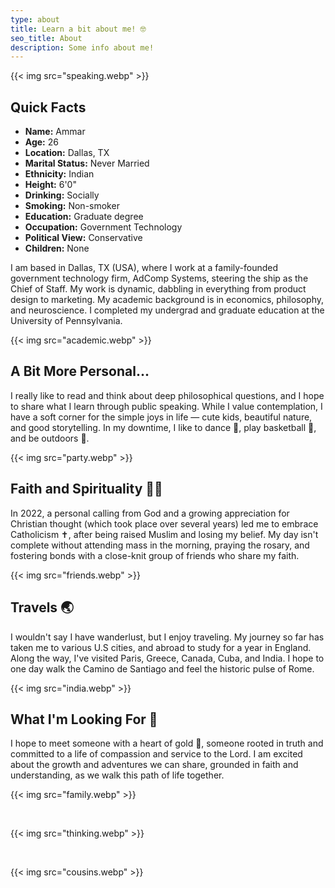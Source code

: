```yaml
---
type: about
title: Learn a bit about me! 🤓
seo_title: About
description: Some info about me!
---
```


{{< img src="speaking.webp" >}}

## Quick Facts
- **Name:** Ammar
- **Age:** 26
- **Location:** Dallas, TX
- **Marital Status:** Never Married
- **Ethnicity:** Indian
- **Height:** 6'0"
- **Drinking:** Socially
- **Smoking:** Non-smoker
- **Education:** Graduate degree
- **Occupation:** Government Technology
- **Political View:** Conservative
- **Children:** None

I am based in Dallas, TX (USA), where I work at a family-founded government technology firm, AdComp Systems, steering the ship as the Chief of Staff. My work is dynamic, dabbling in everything from product design to marketing. My academic background is in economics, philosophy, and neuroscience. I completed my undergrad and graduate education at the University of Pennsylvania.

{{< img src="academic.webp" >}}

## A Bit More Personal...

I really like to read and think about deep philosophical questions, and I hope to share what I learn through public speaking. While I value contemplation, I have a soft corner for the simple joys in life — cute kids, beautiful nature, and good storytelling. In my downtime, I like to dance 💃, play basketball 🏀, and be outdoors 🌳.

{{< img src="party.webp" >}}

## Faith and Spirituality 🙏📿

In 2022, a personal calling from God and a growing appreciation for Christian thought (which took place over several years) led me to embrace Catholicism ✝️, after being raised Muslim and losing my belief. My day isn't complete without attending mass in the morning, praying the rosary, and fostering bonds with a close-knit group of friends who share my faith.

{{< img src="friends.webp" >}}

## Travels 🌏

I wouldn't say I have wanderlust, but I enjoy traveling. My journey so far has taken me to various U.S cities, and abroad to study for a year in England. Along the way, I've visited Paris, Greece, Canada, Cuba, and India. I hope to one day walk the Camino de Santiago and feel the historic pulse of Rome.

{{< img src="india.webp" >}}

## What I'm Looking For 💞

I hope to meet someone with a heart of gold 💛, someone rooted in truth and committed to a life of compassion and service to the Lord. I am excited about the growth and adventures we can share, grounded in faith and understanding, as we walk this path of life together.

{{< img src="family.webp" >}}

&nbsp;

{{< img src="thinking.webp" >}}

&nbsp;

{{< img src="cousins.webp" >}}

